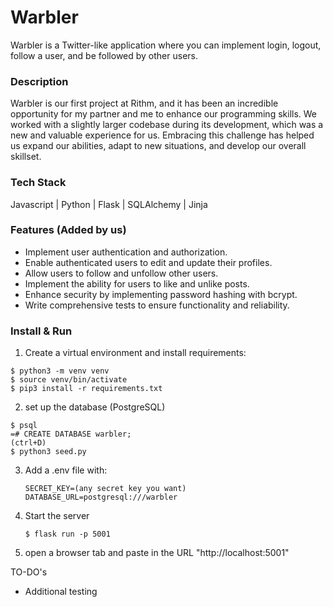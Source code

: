 # Warbler

Warbler is a Twitter-like application where you can implement login, logout, follow a user, and be followed by other users.

### Description

Warbler is our first project at Rithm, and it has been an incredible opportunity for my partner and me to enhance our programming skills. We worked with a slightly larger codebase during its development, which was a new and valuable experience for us. Embracing this challenge has helped us expand our abilities, adapt to new situations, and develop our overall skillset.

### Tech Stack 

Javascript | Python | Flask | SQLAlchemy | Jinja

### Features (Added by us)

- Implement user authentication and authorization.
- Enable authenticated users to edit and update their profiles.
- Allow users to follow and unfollow other users.
- Implement the ability for users to like and unlike posts.
- Enhance security by implementing password hashing with bcrypt.
- Write comprehensive tests to ensure functionality and reliability.

### Install & Run

1. Create a virtual environment and install requirements:
```
$ python3 -m venv venv
$ source venv/bin/activate
$ pip3 install -r requirements.txt
```
2. set up the database (PostgreSQL)

```
$ psql
=# CREATE DATABASE warbler;
(ctrl+D)
$ python3 seed.py
```
3. Add a .env file with:
   ```
   SECRET_KEY=(any secret key you want)
   DATABASE_URL=postgresql:///warbler
   ```
4. Start the server
   ```
   $ flask run -p 5001
   ```
5. open a browser tab and paste in the URL "http://localhost:5001"
   

TO-DO's

- Additional testing








 

